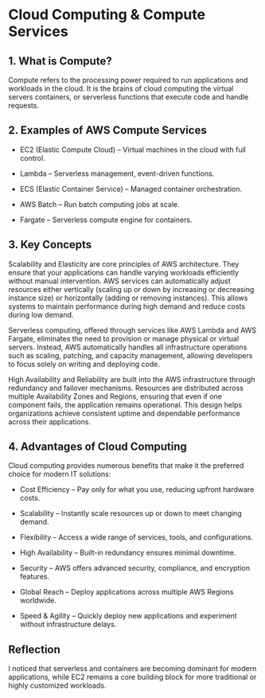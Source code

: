 # Cloud Computing & Compute Services

## 1. What is Compute?

Compute refers to the processing power required to run applications and workloads in the cloud. It is the brains of cloud computing the virtual servers containers, or serverless functions that execute code and handle requests.

## 2. Examples of AWS Compute Services

- EC2 (Elastic Compute Cloud) – Virtual machines in the cloud with full control.

- Lambda – Serverless management, event-driven functions.

- ECS (Elastic Container Service) – Managed container orchestration.

- AWS Batch – Run batch computing jobs at scale.

- Fargate – Serverless compute engine for containers.


## 3. Key Concepts

Scalability and Elasticity are core principles of AWS architecture.
They ensure that your applications can handle varying workloads efficiently without manual intervention. AWS services can automatically adjust resources either vertically (scaling up or down by increasing or decreasing instance size) or horizontally (adding or removing instances). This allows systems to maintain performance during high demand and reduce costs during low demand.

Serverless computing, offered through services like AWS Lambda and AWS Fargate, eliminates the need to provision or manage physical or virtual servers. Instead, AWS automatically handles all infrastructure operations such as scaling, patching, and capacity management, allowing developers to focus solely on writing and deploying code.

High Availability and Reliability are built into the AWS infrastructure through redundancy and failover mechanisms.
Resources are distributed across multiple Availability Zones and Regions, ensuring that even if one component fails, the application remains operational. This design helps organizations achieve consistent uptime and dependable performance across their applications.

## 4. Advantages of Cloud Computing

Cloud computing provides numerous benefits that make it the preferred choice for modern IT solutions:

- Cost Efficiency – Pay only for what you use, reducing upfront hardware costs.

- Scalability – Instantly scale resources up or down to meet changing demand.

- Flexibility – Access a wide range of services, tools, and configurations.

- High Availability – Built-in redundancy ensures minimal downtime.

- Security – AWS offers advanced security, compliance, and encryption features.

- Global Reach – Deploy applications across multiple AWS Regions worldwide.

- Speed & Agility – Quickly deploy new applications and experiment without infrastructure delays.

## Reflection

I noticed that serverless and containers are becoming dominant for modern applications, while EC2 remains a core building block for more traditional or highly customized workloads.
